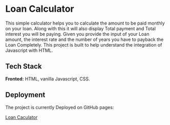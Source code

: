 
# Loan Calculator 
This simple calculator helps you to calculate the amount to be 
paid monthly on your loan. Along with this it will also display 
Total payment and Total interest you will be paying. Given you
provide the input of your Loan amount, the interest rate and 
the number of years you have to payback the Loan Completely.
This project is built to help understand the integration of 
Javascript with HTML. 

## Tech Stack

**Fronted:** HTML, vanilla Javascript, CSS. 

## Deployment

The project is currently Deployed on GitHub pages:

[Loan Caculator](https://rameshtavishwakarma.github.io/Loan-Calculator-/)


  
